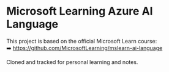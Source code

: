 # Microsoft Learning Azure AI Language

This project is based on the official Microsoft Learn course:  
➡️ https://github.com/MicrosoftLearning/mslearn-ai-language

Cloned and tracked for personal learning and notes.